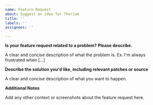 ```yaml
---
name: Feature Request
about: Suggest an idea for Thorium
title: ''
labels: ''
assignees: ''

---
```


**Is your feature request related to a problem? Please describe.**

A clear and concise description of what the problem is. Ex. I'm always frustrated when [...]

**Describe the solution you'd like, including relevant patches or source**

A clear and concise description of what you want to happen.

**Additional Notes**

Add any other context or screenshots about the feature request here.
